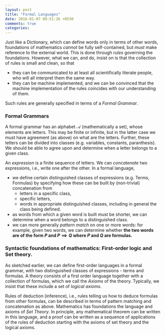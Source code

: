 ```yaml
---
layout: post
title: "Formal Languages"
date: 2016-01-07 09:51:26 +0530
comments: true
categories:
---
```


Just like a Dictionary, which can define words only in terms of other words, foundations of mathematics _cannot_ be fully self-contained, but _must_ make reference to the external world. This is done through _rules_ governing the foundations. However, what we can, and do, insist on is that the collection of rules is small and clean, so that

* they can be communicated to at least all scientifically literate people, who will all interpret them the same way.
* they can be machine implemented, and we can be convinced that the machine implementation of the rules coincides with our understanding of them.

Such rules are generally specified in terms of a _Formal Grammar_.

### Formal Grammars

A formal grammar has an alphabet $\mathcal{A}$ (mathematically a set), whose elements are letters. This may be finite or infinite, but in the latter case we must have agreement (as above) on what are the letters. Further, these letters can be divided into classes (e.g. variables, constants, paranthesis). We should be able to agree upon and determine when a letter belongs to a given class.

An _expression_ is a finite sequence of letters. We can _concatenate_ two expressions, i.e., write one after the other. In a formal language,

* we define certain distinguished classes of expressions (e.g. Terms, Formulas) by specifying how these can be built by (non-trivial) concatenation from
  * letters in a specific class,
  * specific letters,
  * words in appropriate distinguished classes, including in general the class being defined.
* as words from which a given word is built must be shorter, we can determine when a word belongs to a distinguished class.
* we can more generally _pattern match_ on one or more words: for example, given two words, we can determine whether
**the two words are of the form $P$ and $P \implies Q$ where $P$ and $Q$ are formulas.**

### Syntactic foundations of mathematics: First-order logic and Set theory.

As sketched earlier, we can define first-order languages in a formal grammar, with two distinguished classes of expressions - terms and formulas. A theory consists of a first order language together with a collection of formulas, which we call the _Axioms_ of the theory. Typically, we insist that these include a set of _logical axioms_.

Rules of deduction (inference), i.e., rules telling us how to deduce formulas from other formulas, can be described in terms of pattern matching and concatenation as above. Mathematics has foundations the language and axioms of _Set Theory_. In principle, any mathematical theorem can be written in this language, and a proof can be written as a sequence of applications of the rules of deduction starting with the axioms of set theory and the logical axioms.
